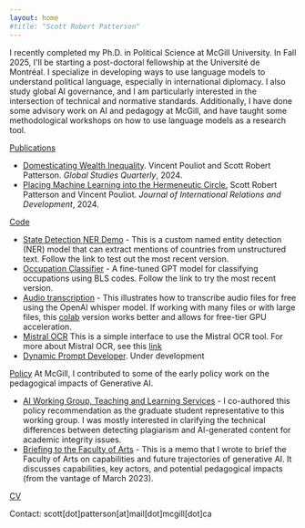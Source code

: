 ```yaml
---
layout: home
#title: "Scott Robert Patterson"
---
```

I recently completed my Ph.D. in Political Science at McGill University. In Fall 2025, I'll be starting a post-doctoral fellowship at the Université de Montréal. I specialize in developing ways to use language models to understand political language, especially in international diplomacy. I also study global AI governance, and I am particularly interested in the intersection of technical and normative standards. Additionally, I have done some advisory work on AI and pedagogy at McGill, and have taught some methodological workshops on how to use language models as a research tool. 

[Publications](publications)
  - [Domesticating Wealth Inequality](https://doi.org/10.1093/isagsq/ksae023). Vincent Pouliot and Scott Robert Patterson. *Global Studies Quarterly*, 2024.
  - [Placing Machine Learning into the Hermeneutic Circle.](https://link.springer.com/article/10.1057/s41268-024-00289-x) Scott Robert Patterson and Vincent Pouliot. *Journal of International Relations and Development*, 2024.

[Code](Code)
  - [State Detection NER Demo](https://patterson-s-state-detector-ner-app-vz4hx4.streamlit.app/) - This is a custom named entity detection (NER) model that can extract mentions of countries from unstructured text. Follow the link to test out the most recent version. 
  - [Occupation Classifier](https://occupationclassifierfinetunegit-tgydnpdgrq3ddjrf5e8plp.streamlit.app/) - A fine-tuned GPT model for classifying occupations using BLS codes. Follow the link to try the most recent version. 
  - [Audio transcription](https://whispertranscriber-ypxjgklxlqn6zbmz6e9w8h.streamlit.app/) - This illustrates how to transcribe audio files for free using the OpenAI whisper model. If working with many files or with large files, this [colab](https://colab.research.google.com/drive/10qucU8nBED9LA-aIZ8ViK7yR_4btqEnL?usp=sharing) version works better and allows for free-tier GPU acceleration.
  - [Mistral OCR](https://mistral-ocr-gui.streamlit.app/) This is a simple interface to use the Mistral OCR tool. For more about Mistral OCR, see this [link](https://mistral.ai/fr/news/mistral-ocr)
  - [Dynamic Prompt Developer](https://searchagent-patterson.streamlit.app/). Under development

[Policy](Policy)
At McGill, I contributed to some of the early policy work on the pedagogical impacts of Generative AI.

- [AI Working Group, Teaching and Learning Services](https://www.mcgill.ca/stl/files/stl/stl_recommendations_2.pdf) - I co-authored this policy recommendation as the graduate student representative to this working group. I was mostly interested in clarifying the technical differences between detecting plagiarism and AI-generated content for academic integrity issues.
- [Briefing to the Faculty of Arts](https://docs.google.com/document/d/1MYb3u-87lDRLgY9kQRfMxMLJLiq-pLSR/edit?usp=drive_link&ouid=117443471251182349467&rtpof=true&sd=true) - This is a memo that I wrote to brief the Faculty of Arts on capabilities and future trajectories of generative AI. It discusses capabilities, key actors, and potential pedagogical impacts (from the vantage of March 2023).

[CV](CV)

Contact: scott[dot]patterson[at]mail[dot]mcgill[dot]ca
